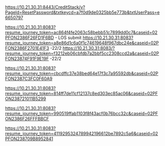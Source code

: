 https://10.21.30.31:8443/CreditStack/v?PageId=ResetPassword&txtkeycd=a7f0d9de0325bb5e773b&txtUserPass=e6650797

https://10.21.30.31:8083?resume_journey_token=ac864f4fe2063c58bebb51c7899dd0c7&caseid=02PFON2386F26FD1F6BD - LOS submit
https://10.21.30.31:8083?resume_journey_token=a8e86d1c6a0f1c74619648f967dbc24e&caseid=02PFON2386F2701E41F3 -22/2
https://10.21.30.31:8083/?resume_journey_token=f3212eb06cbfdb7a2bbf5cc2308ccd2a&caseid=02PFON23874F91F9E19F -22/2

https://10.21.30.31:8083?resume_journey_token=cbcdffc37e38bed64e17f3c7a95592db&caseid=02PFON2387C3FC0F60A9

https://10.21.30.31:8083?resume_journey_token=814ff7de11cf12137c8ed303ec85ac06&caseid=02PFON238721011B5299

https://10.21.30.31:8083?resume_journey_token=990519ffab1103f8f43acf0b76bcc32c&caseid=02PFON2386F26FFFBBCF

https://10.21.30.31:8083?resume_journey_token=4119295324789942196612be7892c5a6&caseid=02PFON238709B8952841










